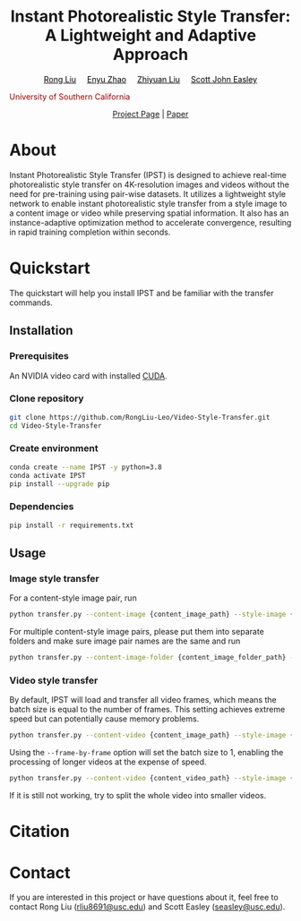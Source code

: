 <h1 align="center"> Instant Photorealistic Style Transfer:<br /> A Lightweight and Adaptive Approach </h1>
<p align="center">
<a style="color:#000000;" href="https://rongliu-leo.github.io/">Rong Liu</a>&nbsp;&nbsp;&nbsp;&nbsp;
<a style="color:#000000;" href="https://www.linkedin.com/in/enyu-zhao-564566250/">Enyu Zhao</a>&nbsp;&nbsp;&nbsp;&nbsp;
<a style="color:#000000;" href="https://www.linkedin.com/in/liuzy98/">Zhiyuan Liu</a>&nbsp;&nbsp;&nbsp;&nbsp;
<a style="color:#000000;" href="https://viterbi.usc.edu/directory/faculty/Easley/Scott">Scott John Easley</a>
</p>

<p align="center">
<p style="color:#990000;">University of Southern California</p> 
</p>

<p align="center">
<a href="https://rongliu-leo.github.io/Video-Style-Transfer/">Project Page</a>
<a>  |  </a>
<a href="https://www.usc.edu/">Paper</a> 
</p>

 


# About
Instant Photorealistic Style Transfer (IPST) is designed to achieve real-time photorealistic style transfer on 4K-resolution images and videos without the need for pre-training using pair-wise datasets. It utilizes a lightweight style network to enable instant photorealistic style transfer from a style image to a content image or video while preserving spatial information. It also has an instance-adaptive optimization method to accelerate convergence, resulting in rapid training completion within seconds.




# Quickstart
The quickstart will help you install IPST and be familiar with the transfer commands.

## Installation

### Prerequisites

An NVIDIA video card with installed [CUDA](https://docs.nvidia.com/cuda/cuda-quick-start-guide/index.html).

### Clone repository
```bash
git clone https://github.com/RongLiu-Leo/Video-Style-Transfer.git
cd Video-Style-Transfer
```

### Create environment

```bash
conda create --name IPST -y python=3.8
conda activate IPST
pip install --upgrade pip
```

### Dependencies
```bash
pip install -r requirements.txt
```

## Usage

### Image style transfer
For a content-style image pair, run
```bash
python transfer.py --content-image {content_image_path} --style-image {style_image_path}
```
For multiple content-style image pairs, please put them into separate folders and make sure image pair names are the same and run
```bash
python transfer.py --content-image-folder {content_image_folder_path} --style-image-folder {style_image_folder_path}
```
### Video style transfer
By default, IPST will load and transfer all video frames, which means the batch size is equal to the number of frames. This setting achieves extreme speed but can potentially cause memory problems.
```bash
python transfer.py --content-video {content_image_path} --style-image {style_image_path}
```
Using the ```--frame-by-frame``` option will set the batch size to 1, enabling the processing of longer videos at the expense of speed.
```bash
python transfer.py --content-video {content_video_path} --style-image {style_image_path} --frame-by-frame
```
If it is still not working, try to split the whole video into smaller videos.

# Citation

# Contact
If you are interested in this project or have questions about it, feel free to contact Rong Liu (<rliu8691@usc.edu>) and Scott Easley (<seasley@usc.edu>).
